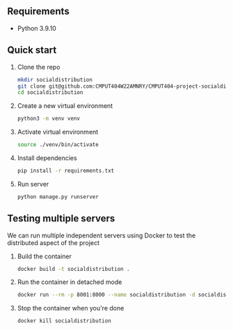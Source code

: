 ## Requirements

- Python 3.9.10

## Quick start

1. Clone the repo
   ```sh
   mkdir socialdistribution
   git clone git@github.com:CMPUT404W22AMNRY/CMPUT404-project-socialdistribution.git socialdistribution
   cd socialdistribution
   ```
2. Create a new virtual environment
   ```sh
   python3 -m venv venv
   ```
3. Activate virtual environment
   ```sh
   source ./venv/bin/activate
   ```
4. Install dependencies
   ```sh
   pip install -r requirements.txt
   ```
5. Run server
   ```sh
   python manage.py runserver
   ```

## Testing multiple servers

We can run multiple independent servers using Docker to test the distributed aspect of the project

1. Build the container
   ```sh
   docker build -t socialdistribution .
   ```
2. Run the container in detached mode
   ```sh
   docker run --rm -p 8001:8000 --name socialdistribution -d socialdistribution
   ```
3. Stop the container when you're done
   ```sh
   docker kill socialdistribution
   ```
